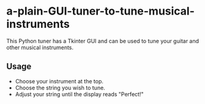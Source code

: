 # a-plain-GUI-tuner-to-tune-musical-instruments
This Python tuner has a Tkinter GUI and can be used to tune your guitar and other musical instruments.
## Usage
* Choose your instrument at the top.
* Choose the string you wish to tune.
* Adjust your string until the display reads "Perfect!"
